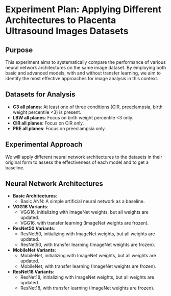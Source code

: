# **Experiment Plan: Applying Different Architectures to Placenta Ultrasound Images Datasets**

## **Purpose**
This experiment aims to systematically compare the performance of various neural network architectures on the same image dataset. By employing both basic and advanced models, with and without transfer learning, we aim to identify the most effective approaches for image analysis in this context.

## **Datasets for Analysis**
- **C3 all planes**: At least one of three conditions (CIR, preeclampsia, birth weight percentile <3) is present.
- **LBW all planes**: Focus on birth weight percentile <3 only.
- **CIR all planes**: Focus on CIR only.
- **PRE all planes**: Focus on preeclampsia only.

## **Experimental Approach**
We will apply different neural network architectures to the datasets in their original form to assess the effectiveness of each model and to get a baseline.

## **Neural Network Architectures**
- **Basic Architectures**:
  - Basic ANN: A simple artificial neural network as a baseline.
- **VGG16 Variants**:
  - VGG16, initializing with ImageNet weights, but all weights are updated.
  - VGG16, with transfer learning (ImageNet weights are frozen).
- **ResNet50 Variants**:
  - ResNet50, initializing with ImageNet weights, but all weights are updated.
  - ResNet50, with transfer learning (ImageNet weights are frozen).
- **MobileNet Variants**:
  - MobileNet, initializing with ImageNet weights, but all weights are updated.
  - MobileNet, with transfer learning (ImageNet weights are frozen).
- **ResNet18 Variants**:
  - ResNet18, initializing with ImageNet weights, but all weights are updated.
  - ResNet18, with transfer learning (ImageNet weights are frozen).
